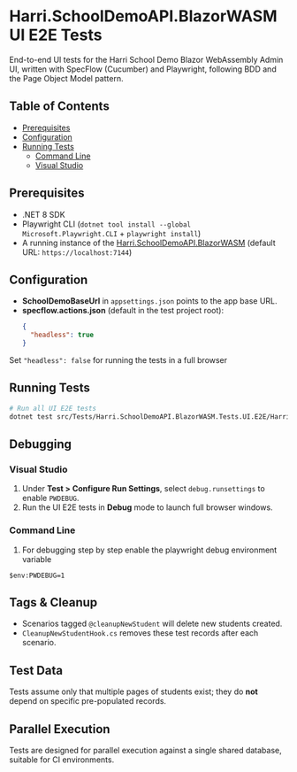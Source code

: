 # Harri.SchoolDemoAPI.BlazorWASM UI E2E Tests

End-to-end UI tests for the Harri School Demo Blazor WebAssembly Admin UI, written with SpecFlow (Cucumber) and Playwright, following BDD and the Page Object Model pattern.

## Table of Contents

- [Prerequisites](#prerequisites)
- [Configuration](#configuration)
- [Running Tests](#running-tests)
  - [Command Line](#command-line)
  - [Visual Studio](#visual-studio)
## Prerequisites

- .NET 8 SDK
- Playwright CLI (`dotnet tool install --global Microsoft.Playwright.CLI` + `playwright install`)
- A running instance of the [Harri.SchoolDemoAPI.BlazorWASM](https://github.com/HarrisonSlater/Harri.SchoolDemoAPI.BlazorWASM) (default URL: `https://localhost:7144`)

## Configuration

- **SchoolDemoBaseUrl** in `appsettings.json` points to the app base URL.
- **specflow.actions.json** (default in the test project root):
  ```json
  {
    "headless": true
  }
  ```
Set `"headless": false` for running the tests in a full browser

## Running Tests

```bash
# Run all UI E2E tests
dotnet test src/Tests/Harri.SchoolDemoAPI.BlazorWASM.Tests.UI.E2E/Harri.SchoolDemoAPI.BlazorWASM.Tests.UI.E2E.csproj
```

## Debugging

### Visual Studio

1. Under **Test > Configure Run Settings**, select `debug.runsettings` to enable `PWDEBUG`.
2. Run the UI E2E tests in **Debug** mode to launch full browser windows.

### Command Line

1. For debugging step by step enable the playwright debug environment variable

```
$env:PWDEBUG=1
```

## Tags & Cleanup

- Scenarios tagged `@cleanupNewStudent` will delete new students created.
- `CleanupNewStudentHook.cs` removes these test records after each scenario.

## Test Data

Tests assume only that multiple pages of students exist; they do **not** depend on specific pre-populated records.

## Parallel Execution

Tests are designed for parallel execution against a single shared database, suitable for CI environments.
